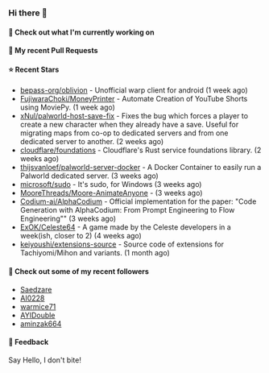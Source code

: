 ### Hi there 👋

#### 👷 Check out what I'm currently working on

#### 🔨 My recent Pull Requests


#### ⭐ Recent Stars

- [bepass-org/oblivion](https://github.com/bepass-org/oblivion) - Unofficial warp client for android (1 week ago)
- [FujiwaraChoki/MoneyPrinter](https://github.com/FujiwaraChoki/MoneyPrinter) - Automate Creation of YouTube Shorts using MoviePy. (1 week ago)
- [xNul/palworld-host-save-fix](https://github.com/xNul/palworld-host-save-fix) - Fixes the bug which forces a player to create a new character when they already have a save. Useful for migrating maps from co-op to dedicated servers and from one dedicated server to another. (2 weeks ago)
- [cloudflare/foundations](https://github.com/cloudflare/foundations) - Cloudflare&#39;s Rust service foundations library. (2 weeks ago)
- [thijsvanloef/palworld-server-docker](https://github.com/thijsvanloef/palworld-server-docker) - A Docker Container to easily run a Palworld dedicated server. (3 weeks ago)
- [microsoft/sudo](https://github.com/microsoft/sudo) - It&#39;s sudo, for Windows (3 weeks ago)
- [MooreThreads/Moore-AnimateAnyone](https://github.com/MooreThreads/Moore-AnimateAnyone) -  (3 weeks ago)
- [Codium-ai/AlphaCodium](https://github.com/Codium-ai/AlphaCodium) - Official implementation for the paper: &#34;Code Generation with AlphaCodium: From Prompt Engineering to Flow Engineering&#34;&#34; (3 weeks ago)
- [ExOK/Celeste64](https://github.com/ExOK/Celeste64) - A game made by the Celeste developers in a week(ish, closer to 2) (4 weeks ago)
- [keiyoushi/extensions-source](https://github.com/keiyoushi/extensions-source) - Source code of extensions for Tachiyomi/Mihon and variants. (1 month ago)

#### 👯 Check out some of my recent followers

- [Saedzare](https://github.com/Saedzare)
- [AI0228](https://github.com/AI0228)
- [warmice71](https://github.com/warmice71)
- [AYIDouble](https://github.com/AYIDouble)
- [aminzak664](https://github.com/aminzak664)

#### 💬 Feedback

Say Hello, I don't bite!